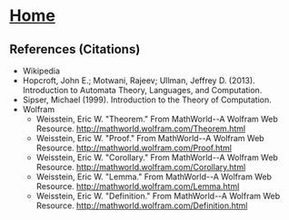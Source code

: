 # [Home](../README.md) 

## References (Citations)
* Wikipedia
* Hopcroft, John E.; Motwani, Rajeev; Ullman, Jeffrey D. (2013). Introduction to Automata Theory, Languages, and Computation.
* Sipser, Michael (1999). Introduction to the Theory of Computation. 
* Wolfram
  * Weisstein, Eric W. "Theorem." From MathWorld--A Wolfram Web Resource. http://mathworld.wolfram.com/Theorem.html
  * Weisstein, Eric W. "Proof." From MathWorld--A Wolfram Web Resource. http://mathworld.wolfram.com/Proof.html
  * Weisstein, Eric W. "Corollary." From MathWorld--A Wolfram Web Resource. http://mathworld.wolfram.com/Corollary.html
  * Weisstein, Eric W. "Lemma." From MathWorld--A Wolfram Web Resource. http://mathworld.wolfram.com/Lemma.html
  * Weisstein, Eric W. "Definition." From MathWorld--A Wolfram Web Resource. http://mathworld.wolfram.com/Definition.html
  

